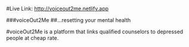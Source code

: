 #Live Link: http://voiceout2me.netlify.app

###voiceOut2Me
##...resetting your mental health

#voiceOut2Me is a platform that links qualified counselors to depressed people at cheap rate.